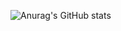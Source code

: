 ![Anurag's GitHub stats](https://github-readme-stats.vercel.app/api?username=PretellP&show_icons=true&theme=radical)
